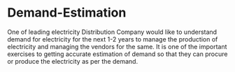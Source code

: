 # Demand-Estimation

One of leading electricity Distribution Company would like to understand demand for electricity for the next 1-2 years to manage 
the production of electricity and managing the vendors for the same. 
It is one of the important exercises to getting accurate estimation of demand so that they can procure or produce the electricity as per the demand.

